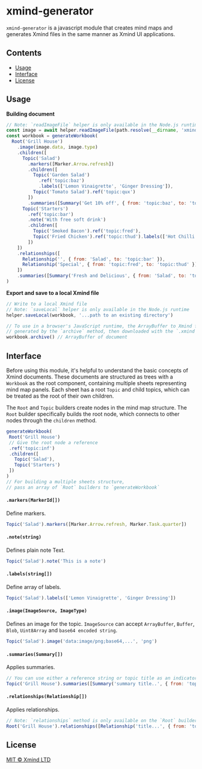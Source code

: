 # xmind-generator

`xmind-generator` is a javascript module that creates mind maps and generates Xmind files in the same manner as Xmind UI applications.

## Contents

<!-- - [Install](#Install) -->
- [Usage](#usage)
- [Interface](#interface)
- [License](#license)

## Usage

**Building document**

```javascript
// Note: `readImageFile` helper is only available in the Node.js runtime
const image = await helper.readImageFile(path.resolve(__dirname, 'xmind.jpeg'))
const workbook = generateWorkbook(
  Root('Grill House')
    .image(image.data, image.type)
    .children([
      Topic('Salad')
        .markers([Marker.Arrow.refresh])
        .children([
          Topic('Garden Salad')
            .ref('topic:baz')
            .labels(['Lemon Vinaigrette', 'Ginger Dressing']),
          Topic('Tomato Salad').ref('topic:qux')
        ])
        .summaries([Summary('Get 10% off', { from: 'topic:baz', to: 'topic:qux' })]),
      Topic('Starters')
        .ref('topic:bar')
        .note('With free soft drink')
        .children([
          Topic('Smoked Bacon').ref('topic:fred'),
          Topic('Fried Chicken').ref('topic:thud').labels(['Hot Chilli'])
        ])
    ])
    .relationships([
      Relationship('', { from: 'Salad', to: 'topic:bar' }),
      Relationship('Special', { from: 'topic:fred', to: 'topic:thud' })
    ])
    .summaries([Summary('Fresh and Delicious', { from: 'Salad', to: 'topic:bar' })])
)
```

**Export and save to a local Xmind file**
```javascript
// Write to a local Xmind file
// Note: `saveLocal` helper is only available in the Node.js runtime
helper.saveLocal(workbook, '...path to an existing directory')

// To use in a browser's JavaScript runtime, the ArrayBuffer to Xmind file can be
// generated by the `archive` method, then downloaded with the `.xmind` file extension
workbook.archive() // ArrayBuffer of document
```

## Interface

Before using this module, it's helpful to understand the basic concepts of Xmind documents. These documents are structured as trees with a `Workbook` as the root component, containing multiple sheets representing mind map panels. Each sheet has a root `Topic` and child topics, which can be treated as the root of their own children.

The `Root` and `Topic` builders create nodes in the mind map structure. The `Root` builder specifically builds the root node, which connects to other nodes through the `children` method.

 ```javascript
generateWorkbook(
  Root('Grill House')
  // Give the root node a reference
  .ref('topic:inf')
  .children([
    Topic('Salad'),
    Topic('Starters')
  ])
)
// For building a multiple sheets structure,
// pass an array of `Root` builders to `generateWorkbook`
 ```

#### `.markers(MarkerId[])`

Define markers.

```javascript
Topic('Salad').markers([Marker.Arrow.refresh, Marker.Task.quarter])
```

#### `.note(string)`
Defines plain note Text.
```javascript
Topic('Salad').note('This is a note')
```

#### `.labels(string[])`
Define array of labels.
```javascript
Topic('Salad').labels(['Lemon Vinaigrette', 'Ginger Dressing'])
```
#### `.image(ImageSource, ImageType)`
Defines an image for the topic. `ImageSource` can accept `ArrayBuffer`, `Buffer`, `Blob`, `Uint8Array` and `base64 encoded string`.
```javascript
Topic('Salad').image('data:image/png;base64,...', 'png')
```
#### `.summaries(Summary[])`
Applies summaries.
```javascript
// You can use either a reference string or topic title as an indicator, and make sure they are unique.
Topic('Grill House').summaries([Summary('summary title..', { from: 'topic:foo', to: 'topic:bar' })])
```
#### `.relationships(Relationship[])`
Applies relationships.
```javascript
// Note: `relationships` method is only available on the `Root` builder
Root('Grill House').relationships([Relationship('title...', { from: 'topic:foo', to: 'topic:bar' })])
```


## License

[MIT © Xmind LTD](./LICENSE)



